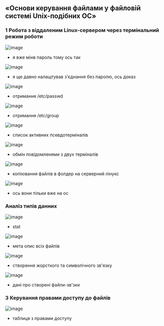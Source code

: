 ## «Основи керування файлами у файловій системі Unix-подібних ОС»
### 1 Робота з віддаленим Linux-сервером через термінальний режим роботи

![image](https://user-images.githubusercontent.com/83709388/230898863-295c07bc-ca61-45c2-8f34-ffa76dff8448.png)
* я вже мінв пароль тому ось так

![image](https://user-images.githubusercontent.com/83709388/230899101-6a7c1be2-eb4a-488a-b0bb-ff6823252a47.png)
* я ще давно налащтував з'єднання без паролю, ось доказ

![image](https://user-images.githubusercontent.com/83709388/230899449-c764c654-1782-44dd-87a6-734137aa4b8c.png)
* отримання /etc/passwd

![image](https://user-images.githubusercontent.com/83709388/230899578-a9bcd908-1c97-4f3c-8b7f-04ecea84e637.png)
* отримання /etc/group

![image](https://user-images.githubusercontent.com/83709388/230899698-204348a9-ef48-4823-80f6-8ada57bb5753.png)
* список активних псевдотерміналів

![image](https://user-images.githubusercontent.com/83709388/230899801-86657029-9f80-466b-a982-1e5ea059ff8d.png)
* обмін повідомленями з двух терміналів

![image](https://user-images.githubusercontent.com/83709388/230899883-b220a4be-0db6-4545-aab9-75fa25f56790.png)
* копіювання файлів в фолдер на серверний лінукс

![image](https://user-images.githubusercontent.com/83709388/230899987-2cf03a03-4ba5-43dc-8377-18fa321892ae.png)
* ось вони тільки вже на ос

### Аналіз типів данних
![image](https://user-images.githubusercontent.com/83709388/230901258-672e26e7-76ca-459d-b76e-d94c163b107b.png)
* stat 

![image](https://user-images.githubusercontent.com/83709388/230901675-1b97652f-d19e-47c9-a62d-d1df2d6c0a37.png)
* мета опис всіх файлів

![image](https://user-images.githubusercontent.com/83709388/230902490-b673f0ab-ac75-4b06-8aba-3b3ab3ad0565.png)
* створення жорсткого та символічного зв'язку

![image](https://user-images.githubusercontent.com/83709388/230902691-fa702c08-6629-4c27-a8e3-d2dfb0c5cb7a.png)
* дані про створені файли-зв'зки

### 3 Керування правами доступу до файлів

![image](https://user-images.githubusercontent.com/83709388/230905911-589ce182-2494-412a-8d21-3d7d82647ed7.png)
* таблиця з правами доступу


